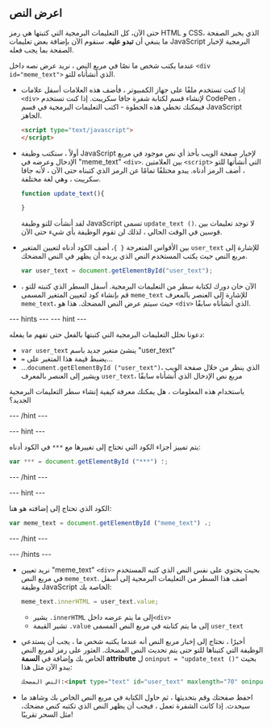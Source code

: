 ## اعرض النص

حتى الآن، كل التعليمات البرمجية التي كتبتها هي رمز HTML و CSS، الذي يخبر الصفحة ما ينبغي أن **تبدو عليه**. سنقوم الآن بإضافة بعض تعليمات JavaScript البرمجية لإخبار الصفحة بما يجب فعله.

عندما يكتب شخص ما نصًا في مربع النص ، نريد عرض نصه داخل `<div id="meme_text">` الذي أنشأناه للتو.

- إذا كنت تستخدم ملفًا على جهاز الكمبيوتر ، فأضف هذه العلامات أسفل علامات `<div>` لإنشاء قسم لكتابة شفرة جافا سكريبت. إذا كنت تستخدم CodePen ، فيمكنك تخطي هذه الخطوة - اكتب التعليمات البرمجية في قسم JavaScript الجاهز.

  ```html
  <script type="text/javascript">
  </script>
  ```

- أولاً ، سنكتب وظيفة JavaScript لإخبار صفحة الويب بأخذ أي نص موجود في مربع الإدخال وعرضه في "meme_text" `<div>`. بين العلامتين `<script>` التي أنشأتها للتو ، أضف الرمز أدناه. يبدو مختلفًا تمامًا عن الرمز الذي كتبناه حتى الآن ، لأنه جافا سكريبت ، وهي لغة مختلفة.

  ```JavaScript
  function update_text(){

  }
  ```

  لقد أنشأت للتو وظيفة JavaScript تسمى `update_text ()`. لا توجد تعليمات بين قوسين في الوقت الحالي ، لذلك لن تقوم الوظيفة بأي شيء حتى الآن.

- بين الأقواس المتعرجة `{ }`، أضف الكود أدناه لتعيين المتغير `user_text` للإشارة إلى مربع النص حيث يكتب المستخدم النص الذي يريده أن يظهر في النص المضحك.

  ```JavaScript
  var user_text = document.getElementById("user_text");
  ```

- الآن حان دورك لكتابة سطر من التعليمات البرمجية. أسفل السطر الذي كتبته للتو ، قم بإنشاء كود لتعيين المتغير المسمى `meme_text` للإشارة إلى العنصر بالمعرف `meme_text`، حيث سيتم عرض النص المضحك. هذا هو `<div>` الذي أنشأناه سابقًا.

--- hints --- --- hint ---

دعونا نحلل التعليمات البرمجية التي كتبتها بالفعل حتى تفهم ما يفعله:

* `var user_text` ينشئ متغير جديد باسم "user_text"
* `=` يضبط قيمة هذا المتغير على...
* ...`document.getElementById ("user_text")`، الذي ينظر من خلال صفحة الويب ويشير إلى العنصر بالمعرف `user_text`، مربع نص الإدخال الذي أنشأناه سابقًا

باستخدام هذه المعلومات ، هل يمكنك معرفة كيفية إنشاء سطر التعليمات البرمجية الجديد؟ 

--- /hint ---

--- hint ---

 يتم تمييز أجزاء الكود التي تحتاج إلى تغييرها مع `***` في الكود أدناه:
```JavaScript
var *** = document.getElementById ("***") ؛;
```

--- /hint ---

--- hint ---

الكود الذي تحتاج إلى إضافته هو هنا:

```JavaScript
var meme_text = document.getElementById ("meme_text") ،;
```

--- /hint ---

--- /hints ---


- نريد تعيين "meme_text" `<div>` بحيث يحتوي على نفس النص الذي كتبه المستخدم في مربع النص `meme_text`. أضف هذا السطر من التعليمات البرمجية إلى أسفل وظيفة JavaScript الخاصة بك:

  ``` JavaScript
  meme_text.innerHTML = user_text.value;
  ```

  * يشير `.innerHTML` إلى ما يتم عرضه داخل`<div>`
  * تشير القيمة `.value` إلى ما يتم كتابته في مربع النص المسمى `user_text`

- أخيرًا ، نحتاج إلى إخبار مربع النص أنه عندما يكتبه شخص ما ، يجب أن يستدعي الوظيفة التي كتبناها للتو حتى يتم تحديث النص المضحك. العثور على رمز لمربع النص الخاص بك وإضافة في **السمة attribute** ل `oninput = "update_text ()"` بحيث يبدو الآن مثل هذا:

  ```html
  النص المضحك:<input type="text" id="user_text" maxlength="70" oninput="update_text()"><p>
  ```

 - احفظ صفحتك وقم بتحديثها ، ثم حاول الكتابة في مربع النص الخاص بك وشاهد ما سيحدث. إذا كانت الشفرة تعمل ، فيجب أن يظهر النص الذي تكتبه كنص مضحك، مثل السحر تقريبًا!
